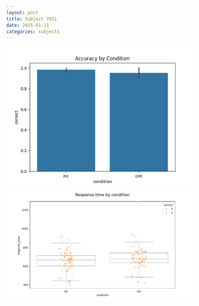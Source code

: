 ```yaml
---
layout: post
title: Subject 7031
date: 2025-01-11
categories: subjects
---
```


![](data/7031/run-24/7031_NF_acc.png)
![](data/7031/run-24/7031_NF_rt.png)
